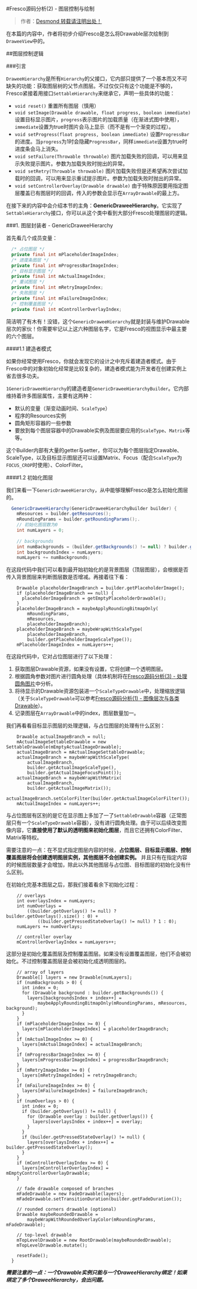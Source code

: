 #Fresco源码分析(2) - 图层控制与绘制

> 作者：[Desmond 转载请注明出处！](http://blog.csdn.net/desmondj) 

在本篇的内容中，作者将初步介绍Fresco是怎么将Drawable层次绘制到`DraweeView`中的。

##图层控制逻辑

###引言

`DraweeHierarchy`是所有`Hierarchy`的父接口，它内部只提供了一个基本而又不可缺失的功能：获取图层树的父节点图层。不过仅仅只有这个功能是不够的，Fresco紧接着用接口`SettableHierarchy`来继承它，声明一些具体的功能：

- `void reset()` 重置所有图层（慎用）
- `void setImage(Drawable drawable, float progress, boolean immediate)` 设置目标显示图片，`progress`表示图片的加载质量（在渐进式图中使用），`immediate`设置为true时图片会马上显示（而不是有一个渐变的过程）。
- `void setProgress(float progress, boolean immediate)`  设置`ProgressBar`的进度。当`progress`为1时会隐藏`ProgressBar`，同样`immediate`设置为true时进度条会马上消失。
- `void setFailure(Throwable throwable)` 图片加载失败的回调，可以用来显示失败提示图片。参数为加载失败时抛出的异常。
- `void setRetry(Throwable throwable)` 图片加载失败但是还希望再次尝试加载时的回调，可以用来显示重试提示图片。参数为加载失败时抛出的异常。
- `void setControllerOverlay(Drawable drawable)` 由于特殊原因要用指定图层覆盖已有图层时的回调，传入的参数会显示在`ArrayDrawable`的最上方。

在接下来的内容中会介绍本节的主角：**GenericDraweeHierarchy**。它实现了`SettableHierarchy`接口，你可以从这个类中看到大部分Fresco处理图层的逻辑。

###1. 图层封装者 - GenericDraweeHierarchy

首先看几个成员变量：

```java
  /* 占位图层 */
  private final int mPlaceholderImageIndex;
  /* 进度条图层 */
  private final int mProgressBarImageIndex;
  /* 目标显示图层 */
  private final int mActualImageIndex;
  /* 重试图层 */
  private final int mRetryImageIndex;
  /* 失败图层 */
  private final int mFailureImageIndex;
  /* 控制覆盖图层 */
  private final int mControllerOverlayIndex;
```

简洁明了有木有！没错，这个`GenericDraweeHierarchy`就是封装与维护Drawable层次的家伙！你需要牢记以上这六种图层名字，它是Fresco的视图显示中最主要的六个图层。

####1.1 建造者模式

如果你经常使用Fresco，你就会发现它的设计之中充斥着建造者模式。由于Fresco中的对象初始化经常是比较复杂的，建造者模式能为开发者在创建实例上省去很多功夫。

`1GenericDraweeHierarchy`的建造者是`GenericDraweeHierarchyBuilder`。它内部维持着许多图层属性，主要有这两种：
- 默认的变量（渐变动画时间、`ScaleType`）
- 程序的Resources实例
- 圆角矩形容器的一些参数
- 要放到每个图层容器中的Drawable实例及图层要应用的`ScaleType`、`Matrix`等等。

这个Builder内部有大量的getter与setter，你可以为每个图层指定Drawable、ScaleType，以及目标显示图层还可以设置Matrix、Focus（配合`ScaleType`为`FOCUS_CROP`时使用）、ColorFilter。

####1.2 初始化图层

我们来看一下`GenericDraweeHierarchy`，从中能够理解Fresco是怎么初始化图层的。

```java
  GenericDraweeHierarchy(GenericDraweeHierarchyBuilder builder) {
    mResources = builder.getResources();
    mRoundingParams = builder.getRoundingParams();.
    // 初始化图层数为0
    int numLayers = 0;
    
    // backgrounds
    int numBackgrounds = (builder.getBackgrounds() != null) ? builder.getBackgrounds().size() : 0;
    int backgroundsIndex = numLayers;
    numLayers += numBackgrounds;
```
在这段代码中我们可以看到最开始初始化的是背景图层（顶层图层），会根据是否传入背景图层来判断图层数是否增减。再接着往下看：
```
    Drawable placeholderImageBranch = builder.getPlaceholderImage();
    if (placeholderImageBranch == null) {
      placeholderImageBranch = getEmptyPlaceholderDrawable();
    }
    placeholderImageBranch = maybeApplyRoundingBitmapOnly(
        mRoundingParams,
        mResources,
        placeholderImageBranch);
    placeholderImageBranch = maybeWrapWithScaleType(
        placeholderImageBranch,
        builder.getPlaceholderImageScaleType());
    mPlaceholderImageIndex = numLayers++;
```

在这段代码中，它对占位图层进行了以下处理：
1. 获取图层Drawable资源，如果没有设置，它将创建一个透明图层。
2. 根据圆角参数对图片进行圆角处理（具体机制将在[Fresco源码分析(3) - 处理圆角图片][3]中分析。
3. 将待显示的Drawable资源包装进一个`ScaleTypeDrawable`中，处理缩放逻辑（关于`ScaleTypeDrawable`可以参考[Fresco源码分析(1) - 图像层次与各类Drawable][1]）。
4. 记录图层在`ArrayDrawable`中的index，图层数量加一。

我们再看看目标显示图层的处理逻辑，与占位图层的处理有什么区别：
```
    Drawable actualImageBranch = null;
    mActualImageSettableDrawable = new SettableDrawable(mEmptyActualImageDrawable);
    actualImageBranch = mActualImageSettableDrawable;
    actualImageBranch = maybeWrapWithScaleType(
        actualImageBranch,
        builder.getActualImageScaleType(),
        builder.getActualImageFocusPoint());
    actualImageBranch = maybeWrapWithMatrix(
        actualImageBranch,
        builder.getActualImageMatrix());
    actualImageBranch.setColorFilter(builder.getActualImageColorFilter());
    mActualImageIndex = numLayers++;
```

与占位图层有区别的是它在显示图上多加了一了`SettableDrawable`容器（正常图层只有一个`ScaleTypeDrawable`容器），没有进行圆角处理。由于可以后续改变图像内容，它**直接使用了默认的透明图来初始化图层**，而且它还拥有ColorFilter、Matrix等特权。

需要注意的一点：在不显式指定图层内容的时候，**占位图层、目标显示图层、控制覆盖图层将会创建透明图层实例，其他图层不会创建实例。**  并且只有在指定内容的时候图层数量才会增加，除此以外其他图层与占位图、目标图层的初始化没有什么区别。

在初始化完基本图层之后，那我们接着看余下初始化过程：
```
    // overlays
    int overlaysIndex = numLayers;
    int numOverlays =
        ((builder.getOverlays() != null) ? builder.getOverlays().size() : 0) +
            ((builder.getPressedStateOverlay() != null) ? 1 : 0);
    numLayers += numOverlays;

    // controller overlay
    mControllerOverlayIndex = numLayers++;
```

这部分是初始化覆盖图层及控制覆盖图层。如果没有设置覆盖图层，他们不会被初始化。不过控制覆盖图层是会被初始化成透明图层的。

```
    // array of layers
    Drawable[] layers = new Drawable[numLayers];
    if (numBackgrounds > 0) {
      int index = 0;
      for (Drawable background : builder.getBackgrounds()) {
        layers[backgroundsIndex + index++] =
            maybeApplyRoundingBitmapOnly(mRoundingParams, mResources, background);
      }
    }
    if (mPlaceholderImageIndex >= 0) {
      layers[mPlaceholderImageIndex] = placeholderImageBranch;
    }
    if (mActualImageIndex >= 0) {
      layers[mActualImageIndex] = actualImageBranch;
    }
    if (mProgressBarImageIndex >= 0) {
      layers[mProgressBarImageIndex] = progressBarImageBranch;
    }
    if (mRetryImageIndex >= 0) {
      layers[mRetryImageIndex] = retryImageBranch;
    }
    if (mFailureImageIndex >= 0) {
      layers[mFailureImageIndex] = failureImageBranch;
    }
    if (numOverlays > 0) {
      int index = 0;
      if (builder.getOverlays() != null) {
        for (Drawable overlay : builder.getOverlays()) {
          layers[overlaysIndex + index++] = overlay;
        }
      }
      if (builder.getPressedStateOverlay() != null) {
        layers[overlaysIndex + index++] = builder.getPressedStateOverlay();
      }
    }
    if (mControllerOverlayIndex >= 0) {
      layers[mControllerOverlayIndex] = mEmptyControllerOverlayDrawable;
    }

    // fade drawable composed of branches
    mFadeDrawable = new FadeDrawable(layers);
    mFadeDrawable.setTransitionDuration(builder.getFadeDuration());

    // rounded corners drawable (optional)
    Drawable maybeRoundedDrawable =
        maybeWrapWithRoundedOverlayColor(mRoundingParams, mFadeDrawable);

    // top-level drawable
    mTopLevelDrawable = new RootDrawable(maybeRoundedDrawable);
    mTopLevelDrawable.mutate();

    resetFade();
  }

```

***需要注意的一点：一个Drawable实例只能与一个DraweeHierarchy绑定！如果绑定了多个DraweeHierarchy，会出问题。*** 



[1]: https://github.com/desmond1121/Fresco-Source-Analysis/blob/master/Fresco%E6%BA%90%E7%A0%81%E5%88%86%E6%9E%90(1)%20-%20%E5%9B%BE%E5%83%8F%E5%B1%82%E6%AC%A1%E4%B8%8E%E5%90%84%E7%B1%BBDrawable.md "第一篇"

[2]: https://github.com/desmond1121/Fresco-Source-Analysis/blob/master/Fresco%E6%BA%90%E7%A0%81%E5%88%86%E6%9E%90(2)%20-%20%E5%9B%BE%E5%B1%82%E6%8E%A7%E5%88%B6%E4%B8%8E%E7%BB%98%E5%88%B6.md "第二篇"

[3]: https://github.com/desmond1121/Fresco-Source-Analysis/blob/master/Fresco%E6%BA%90%E7%A0%81%E5%88%86%E6%9E%90(3)%20-%20%E5%A4%84%E7%90%86%E5%9C%86%E8%A7%92%E5%9B%BE%E7%89%87.md "第三篇"